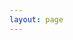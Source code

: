 ```yaml
---
layout: page
---
```


<script setup>
import {
  VPTeamPage,
  VPTeamPageTitle,
  VPTeamMembers,
  // VPTeamPageSection
} from 'vitepress/theme'

const members = [
  {
    avatar: 'https://avatars.githubusercontent.com/u/108746194?s=96&v=4',
    name: 'LeoStar',
    title: 'A not-so-serious front-end Coder',
    links: [
      { icon: 'github', link: 'https://github.com/030liuxinghao' },
      { icon: 'x', link: 'https://twitter.com/030LeoStar' }
    ]
  }
]
</script>

<VPTeamPage>
  <VPTeamPageTitle>
    <template #title>
      Development Member
    </template>
  </VPTeamPageTitle>
  <VPTeamMembers
    :members="members"
  />

  <!-- 其他成员 -->
  <!-- 
  <VPTeamPageSection>
    <template #title>Partners</template>
    <template #lead>Lorem ipsum...</template>
    <template #members>
      <VPTeamMembers :members="members" />
    </template>
  </VPTeamPageSection>
   -->
</VPTeamPage>
